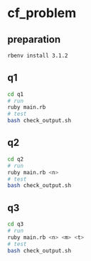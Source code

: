 # cf_problem
## preparation

```bash
rbenv install 3.1.2
```

## q1

```bash
cd q1
# run
ruby main.rb
# test
bash check_output.sh
```

## q2

```bash
cd q2
# run
ruby main.rb <n>
# test
bash check_output.sh
```

## q3

```bash
cd q3
# run
ruby main.rb <n> <m> <t>
# test
bash check_output.sh
```
